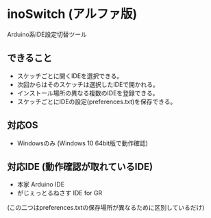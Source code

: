 # inoSwitch (アルファ版)
Arduino系IDE設定切替ツール

## できること
* スケッチごとに開くIDEを選択できる。
* 次回からはそのスケッチは選択したIDEで開かれる。
* インストール場所の異なる複数のIDEを登録できる。
* スケッチごとにIDEの設定(preferences.txt)を保存できる。

## 対応OS
* Windowsのみ (Windows 10 64bit版で動作確認)

## 対応IDE (動作確認が取れているIDE)
* 本家 Arduino IDE
* がじぇっとるねさす IDE for GR

(この二つはpreferences.txtの保存場所が異なるために区別しているだけ)



